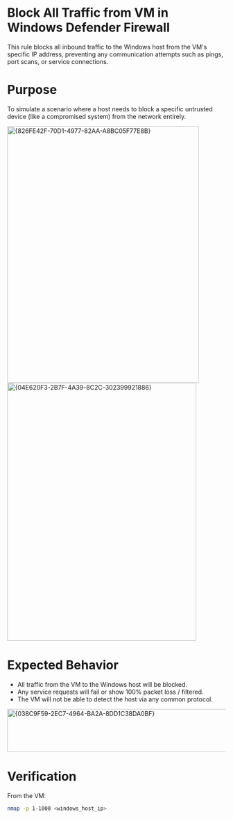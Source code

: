 # Block All Traffic from VM in Windows Defender Firewall

This rule blocks all inbound traffic to the Windows host from the VM's specific IP address, preventing any communication attempts such as pings, port scans, or service connections.

# Purpose

To simulate a scenario where a host needs to block a specific untrusted device (like a compromised system) from the network entirely.

<img width="442" height="590" alt="{826FE42F-70D1-4977-82AA-A8BC05F77E8B}" src="https://github.com/user-attachments/assets/2dba3ee7-758f-47af-bd8a-89ad150c80fa" />
<img width="436" height="593" alt="{04E620F3-2B7F-4A39-8C2C-302399921886}" src="https://github.com/user-attachments/assets/83e0b791-84dd-48c3-bcd0-2158e8b6e0c2" />

# Expected Behavior

- All traffic from the VM to the Windows host will be blocked.
- Any service requests will fail or show 100% packet loss / filtered.
- The VM will not be able to detect the host via any common protocol.

<img width="828" height="99" alt="{038C9F59-2EC7-4964-BA2A-8DD1C38DA0BF}" src="https://github.com/user-attachments/assets/39d3aebe-72a6-4e38-8651-c03239dee70c" />

# Verification

From the VM:
```bash
nmap -p 1-1000 <windows_host_ip>
